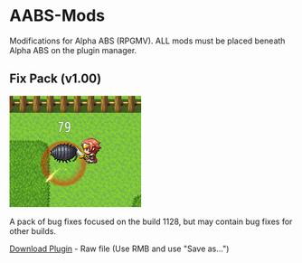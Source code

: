 # AABS-Mods
Modifications for Alpha ABS (RPGMV).
ALL mods must be placed beneath Alpha ABS on the plugin manager.

## Fix Pack (v1.00)
![](https://github.com/SMO-Valadorn/hello-world/blob/master/Images/Bug_Smash.png)

A pack of bug fixes focused on the build 1128, but may contain bug fixes for other builds.

[Download Plugin](https://github.com/SMO-Valadorn/AABS-Mods/blob/main/Mods/AABS_FixPack.js) - Raw file (Use RMB and use "Save as...")
